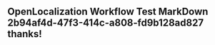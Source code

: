 <properties
ms.topic="hero-topic"
ms.test1="hero-topic"
ms.test2="test"/>

## OpenLocalization Workflow Test MarkDown 2b94af4d-47f3-414c-a808-fd9b128ad827 thanks!
